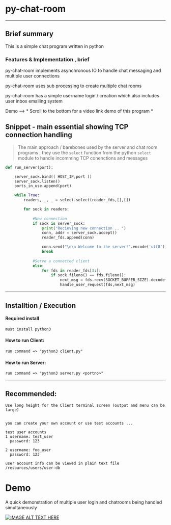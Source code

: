 # py-chat-room

***

## Brief summary

This is a simple chat program written in python

###  Features & Implementation , brief

py-chat-room implements asynchronous IO to handle chat messaging and multiple user connections

py-chat-room uses sub processing to create multiple chat rooms 

py-chat-room has a simple username login / creation which also includes user inbox emailing system 


Demo --> * Scroll to the bottom for a video link demo of this program *




Snippet - main essential showing TCP connection handling
------

> The main approach / barebones used by the server and chat room programs , they use the `select` function from the python `select` module to handle incomming TCP conenctions and messages 

```python
def run_server(port):

	server_sock.bind(( HOST_IP,port ))
	server_sock.listen()
	ports_in_use.append(port)

	while True:
		readers, _, _ = select.select(reader_fds,[],[])

		for sock in readers:
			
			#New connection
			if sock is server_sock:				
				print("Recieving new connection .. ")			
				conn, addr = server_sock.accept()
				reader_fds.append(conn)

				conn.send("\n\n Welcome to the server!".encode('utf8'))				 
				break
			
			#Serve a connected client
			else:
				for fds in reader_fds[3:]:
					if sock.fileno() == fds.fileno():
						next_msg = fds.recv(SOCKET_BUFFER_SIZE).decode('utf8')
						handle_user_request(fds,next_msg)
```						







***

## Installtion / Execution

#### Required install
	must install python3

#### How to run Client:
	run command => "python3 client.py"


#### How to run Server:
	run command => "python3 server.py <portno>"


***

## Recommended:
	
	
	Use long height for the Client terminal screen (output and menu can be large)

	
	you can create your own account or use test accounts ... 

	test user accounts
	1 username: test_user 
	  password: 123 

	2 username: foo_user 
	  password: 123  

	user account info can be viewed in plain text file /resources/users/user-db 
	
# Demo

A quick demonstration of multiple user login and chatrooms being handled simultaneously 

[![IMAGE ALT TEXT HERE](http://img.youtube.com/vi/sMmpfk4xrHU/0.jpg)](https://www.youtube.com/watch?v=sMmpfk4xrHU)


